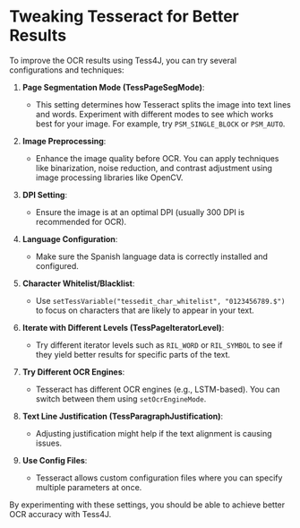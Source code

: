 # Tweaking Tesseract for Better Results

To improve the OCR results using Tess4J, you can try several configurations and techniques:

1. **Page Segmentation Mode (TessPageSegMode)**:
   - This setting determines how Tesseract splits the image into text lines and words. Experiment with different modes to see
   which works best for your image. For example, try `PSM_SINGLE_BLOCK` or `PSM_AUTO`.

2. **Image Preprocessing**:
   - Enhance the image quality before OCR. You can apply techniques like binarization, noise reduction, and contrast adjustment
   using image processing libraries like OpenCV.

3. **DPI Setting**:
   - Ensure the image is at an optimal DPI (usually 300 DPI is recommended for OCR).

4. **Language Configuration**:
   - Make sure the Spanish language data is correctly installed and configured.

5. **Character Whitelist/Blacklist**:
   - Use `setTessVariable("tessedit_char_whitelist", "0123456789.$")` to focus on characters that are likely to appear in your text.

6. **Iterate with Different Levels (TessPageIteratorLevel)**:
   - Try different iterator levels such as `RIL_WORD` or `RIL_SYMBOL` to see if they yield better results for specific parts of the text.

7. **Try Different OCR Engines**:
   - Tesseract has different OCR engines (e.g., LSTM-based). You can switch between them using `setOcrEngineMode`.

8. **Text Line Justification (TessParagraphJustification)**:
   - Adjusting justification might help if the text alignment is causing issues.

9. **Use Config Files**:
   - Tesseract allows custom configuration files where you can specify multiple parameters at once.

By experimenting with these settings, you should be able to achieve better OCR accuracy with Tess4J.
